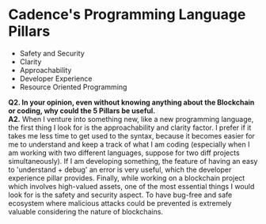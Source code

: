# Cadence's Programming Language Pillars
* Safety and Security
* Clarity
* Approachability
* Developer Experience
* Resource Oriented Programming

**Q2. In your opinion, even without knowing anything about the Blockchain or coding, why could the 5 Pillars be useful.** </br>
**A2.** When I venture into something new, like a new programming language, the first thing I look for is the approachability and clarity factor. I prefer if it takes me less time to get used to the syntax,
because it becomes easier for me to understand and keep a track of what I am coding (especially when I am working with two different languages, suppose for two diff projects simultaneously).
If I am developing something, the feature of having an easy to 'understand + debug' an error is very useful, which the developer experience pillar provides. Finally, while working on a blockchain 
project which involves high-valued assets, one of the most essential things I would look for is the safety and security aspect. To have bug-free and safe ecosystem where malicious
attacks could be prevented is extremely valuable considering the nature of blockchains.
